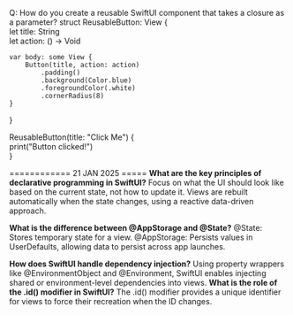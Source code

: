 Q: How do you create a reusable SwiftUI component that takes a closure as a parameter?
struct ReusableButton: View {  
    let title: String  
    let action: () -> Void  

    var body: some View {  
        Button(title, action: action)  
            .padding()  
            .background(Color.blue)  
            .foregroundColor(.white)  
            .cornerRadius(8)  
    }  
}  

ReusableButton(title: "Click Me") {  
    print("Button clicked!")  
} 

============ 21 JAN 2025 =====
**What are the key principles of declarative programming in SwiftUI?**
Focus on what the UI should look like based on the current state, not how to update it.
Views are rebuilt automatically when the state changes, using a reactive data-driven approach.

**What is the difference between @AppStorage and @State?**
@State: Stores temporary state for a view.
@AppStorage: Persists values in UserDefaults, allowing data to persist across app launches.

**How does SwiftUI handle dependency injection?**
Using property wrappers like @EnvironmentObject and @Environment, SwiftUI enables injecting shared or environment-level dependencies into views.
**What is the role of the .id() modifier in SwiftUI?**
The .id() modifier provides a unique identifier for views to force their recreation when the ID changes.
